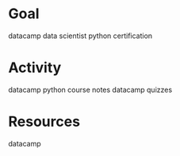 # Goal

datacamp data scientist python certification

# Activity

datacamp python course notes
datacamp quizzes

# Resources

datacamp